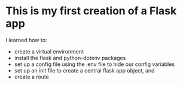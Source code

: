 <h1> This is my first creation of a Flask app</h1>
<p>I learned how to:</p>
<ul>
<li>create a virtual environment</li>
<li>install the flask and python-dotenv packages</li>
<li>set up a config file using the .env file to hide our config variables</li>
<li>set up an init file to create a central flask app object, and</li>
<li>create a route</li>